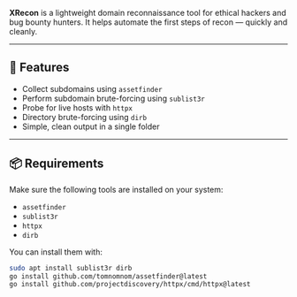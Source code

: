 
**XRecon** is a lightweight domain reconnaissance tool for ethical hackers and bug bounty hunters. It helps automate the first steps of recon — quickly and cleanly.

---

## 🚀 Features

- Collect subdomains using `assetfinder`
- Perform subdomain brute-forcing using `sublist3r`
- Probe for live hosts with `httpx`
- Directory brute-forcing using `dirb`
- Simple, clean output in a single folder

---

## 📦 Requirements 

Make sure the following tools are installed on your system:

- `assetfinder`
- `sublist3r`
- `httpx`
- `dirb`

You can install them with:

```bash
sudo apt install sublist3r dirb
go install github.com/tomnomnom/assetfinder@latest
go install github.com/projectdiscovery/httpx/cmd/httpx@latest
